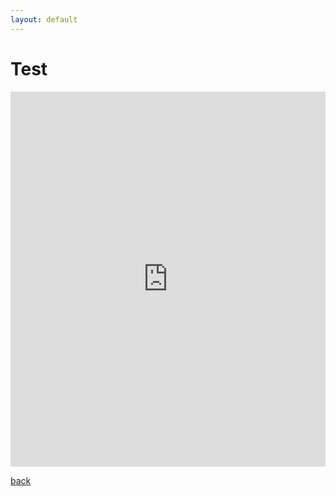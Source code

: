 ```yaml
---
layout: default
---
```


# Test

<iframe src="https://trinket.io/embed/python/93ee749e59?outputOnly=true&runOption=console&start=result" width="100%" height="600" frameborder="0" marginwidth="0" marginheight="0" allowfullscreen></iframe>

[back](./)
